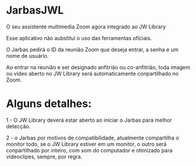 # JarbasJWL
O seu assistente multimedia Zoom agora integrado ao JW Library

Esse aplicativo não aubstitui o uso das ferramentas oficiais.

O Jarbas pedirá o ID da reunião Zoom que deseja entrar, a senha e um nome de usuário.

Ao entrar na reunião e ser designado anfitrião ou co-anfitrião, toda imagem ou vídeo aberto no JW Library será automaticamente conpartilhado no Zoom.

# Alguns detalhes:

1 - O JW Library deverá estar aberto ao iniciar o Jarbas para melhor detecção.

2 - o Jarbas por motivos de compatibilidade, atualmente compartilha o monitor todo, se o JW Library estiver em um monitor, o outro será conpartilhado por inteiro, com som do computador e otimizado para videoclipes, sempre, por regra.